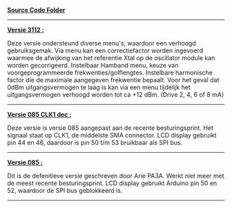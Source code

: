 <p><a href="https://github.com/costonisp/Meetzender/blob/master/SourceCode"><b>Source Code Folder</b></a></p>
<hr>
<a href="https://github.com/costonisp/Meetzender/blob/master/SourceCode/Meetzender_v3112"><b>Versie 3112 :</b></a>
    <p>Deze versie ondersteund diverse menu's, waardoor een verhoogd gebruiksgemak.
    Via menu kan een correctiefactor worden ingevoerd waarmee de afwijking van het 
    referentie Xtal op de oscillator module kan worden gecorrigeerd.
    Instelbaar Hamband menu, keuze van voorgeprogrammeerde frekwenties/golflengtes.
    Instelbare harmonische factor die de maximale aangegeven frekwentie bepaalt.
    Voor het geval dat 0dBm uitgangsvermogen te laag is kan via een menu tijdelijk 
    het uitgangsvermogen verhoogd worden tot ca +12 dBm. (Drive 2, 4, 6 of 8 mA)</p>
<hr> 
<a href="https://github.com/costonisp/Meetzender/blob/master/SourceCode/Meetzender_CLK1_dec"><b>Versie 085 CLK1 dec :</b></a>
    <p>Deze versie is versie 085 aangepast aan de recente besturingsprint.
    Het signaal staat op CLK1, de middelste SMA connector.
    LCD display gebruikt pin 44 en 46, daardoor is pin 50 t/m 53 bruikbaar als SPI bus.</p>
<hr>    
<a href="https://github.com/costonisp/Meetzender/blob/master/SourceCode/Meetzender_0_85"><b>Versie 085 :</b></a>
    <p>Dit is de defenitieve versie geschreven door Arie PA3A.
    Werkt niet meer met de meest recente besturingsprint.
    LCD display gebruikt Arduino pin 50 en 52, waardoor de SPI bus geblokkeerd is.</p>
<hr>
